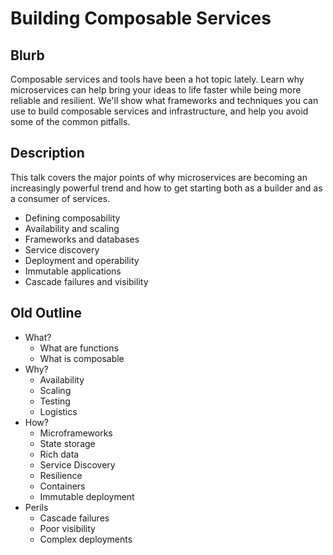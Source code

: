 # Building Composable Services

## Blurb

Composable services and tools have been a hot topic lately. Learn why microservices can help bring your ideas to life faster while being more reliable and resilient. We'll show what frameworks and techniques you can use to build composable services and infrastructure, and help you avoid some of the common pitfalls.

## Description

This talk covers the major points of why microservices are becoming an increasingly powerful trend and how to get starting both as a builder and as a consumer of services.

* Defining composability
* Availability and scaling
* Frameworks and databases
* Service discovery
* Deployment and operability
* Immutable applications
* Cascade failures and visibility

## Old Outline

* What?
  * What are functions
  * What is composable
* Why?
  * Availability
  * Scaling
  * Testing
  * Logistics
* How?
  * Microframeworks
  * State storage
  * Rich data
  * Service Discovery
  * Resilience
  * Containers
  * Immutable deployment
* Perils
  * Cascade failures
  * Poor visibility
  * Complex deployments
